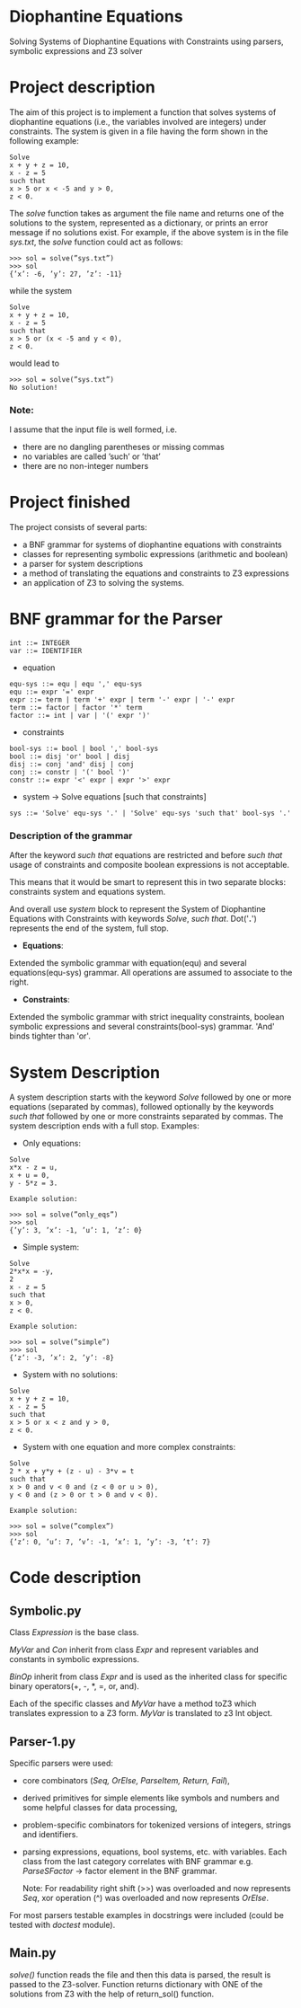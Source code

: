 # Diophantine Equations

Solving Systems of Diophantine Equations with Constraints using parsers, symbolic expressions and Z3 solver

# Project description

The aim of this project is to implement a function that solves systems of diophantine equations (i.e., the variables involved are integers) under constraints. The system is given in a file having the form shown in the following example:
```
Solve
x + y + z = 10,
x - z = 5
such that
x > 5 or x < -5 and y > 0,
z < 0.
```

The _solve_ function takes as argument the file name and returns one of the solutions to the system, represented as a dictionary, or prints an error message if no solutions exist. For example, if the above system is in the file _sys.txt_, the _solve_ function could act as follows:
```
>>> sol = solve(”sys.txt”)
>>> sol
{’x’: -6, ’y’: 27, ’z’: -11}
```
while the system
```
Solve
x + y + z = 10,
x - z = 5
such that
x > 5 or (x < -5 and y < 0),
z < 0.
```
would lead to
```
>>> sol = solve(”sys.txt”)
No solution!
```

### Note:

I assume that the input file is well formed, i.e.
+ there are no dangling parentheses or missing commas
+ no variables are called ’such’ or ’that’
+ there are no non-integer numbers

# Project finished

The project consists of several parts:
+ a BNF grammar for systems of diophantine equations with constraints
+ classes for representing symbolic expressions (arithmetic and boolean)
+ a parser for system descriptions
+ a method of translating the equations and constraints to Z3 expressions
+ an application of Z3 to solving the systems.

# BNF grammar for the Parser

```
int ::= INTEGER
var ::= IDENTIFIER
```
+ equation
```
equ-sys ::= equ | equ ',' equ-sys
equ ::= expr '=' expr
expr ::= term | term '+' expr | term '-' expr | '-' expr
term ::= factor | factor '*' term
factor ::= int | var | '(' expr ')'
```
+ constraints
```
bool-sys ::= bool | bool ',' bool-sys
bool ::= disj 'or' bool | disj
disj ::= conj 'and' disj | conj
conj ::= constr | '(' bool ')'
constr ::= expr '<' expr | expr '>' expr
```
+ system  -> Solve equations [such that constraints]
```
sys ::= 'Solve' equ-sys '.' | 'Solve' equ-sys 'such that' bool-sys '.'
```

### Description of the grammar

After the keyword _such that_ equations are restricted and before _such that_ usage of constraints and composite boolean expressions is not acceptable.
 
This means that it would be smart to represent this in two separate blocks: constraints system and equations system.

And overall use _system_ block to represent the System of Diophantine Equations with Constraints with keywords _Solve_, _such that_.
Dot('__.__') represents the end of the system, full stop.

+ __Equations__:

Extended the symbolic grammar with equation(equ) and several equations(equ-sys) grammar.
All operations are assumed to associate to the right.

+ __Constraints__:

Extended the symbolic grammar with strict inequality constraints, boolean 
symbolic expressions and several constraints(bool-sys) grammar.
'And' binds tighter than 'or'.

# System Description

A system description starts with the keyword _Solve_ followed by one or more equations (separated by commas), followed optionally by the keywords _such that_ followed by one or more constraints separated by commas. The
system description ends with a full stop.
Examples:
+ Only equations:
```
Solve
x*x - z = u,
x + u = 0,
y - 5*z = 3.
```
    Example solution:
```
>>> sol = solve(”only_eqs”)
>>> sol
{’y’: 3, ’x’: -1, ’u’: 1, ’z’: 0}
```
+ Simple system:
```
Solve
2*x*x = -y,
2
x - z = 5
such that
x > 0,
z < 0.
```
    Example solution:
```
>>> sol = solve(”simple”)
>>> sol
{’z’: -3, ’x’: 2, ’y’: -8}
```
+ System with no solutions:
```
Solve
x + y + z = 10,
x - z = 5
such that
x > 5 or x < z and y > 0,
z < 0.
```
+ System with one equation and more complex constraints:
```
Solve
2 * x + y*y + (z - u) - 3*v = t
such that
x > 0 and v < 0 and (z < 0 or u > 0),
y < 0 and (z > 0 or t > 0 and v < 0).
```
    Example solution:
```
>>> sol = solve(”complex”)
>>> sol
{’z’: 0, ’u’: 7, ’v’: -1, ’x’: 1, ’y’: -3, ’t’: 7}
```

# Code description

## Symbolic.py 

Class _Expression_ is the base class. 

_MyVar_ and _Con_ inherit from class _Expr_ and represent variables and constants in symbolic expressions.

_BinOp_ inherit from class _Expr_ and is used as the inherited class for specific binary operators(+, -, *, =, or, and).

Each of the specific classes and _MyVar_ have a method toZ3 which translates expression to a Z3 form.
_MyVar_ is translated to z3 Int object.

## Parser-1.py

Specific parsers were used: 
- core combinators (_Seq, OrElse, ParseItem, Return, Fail_),
- derived primitives for simple elements like symbols and numbers and some helpful classes for data processing,
- problem-specific combinators for tokenized versions of integers, strings and
	identifiers.
- parsing expressions, equations, bool systems, etc. with variables. 
Each class from the last category correlates with BNF grammar e.g.
_ParseSFactor_ -> factor element in the BNF grammar.

    Note:
    For readability right shift (>>) was overloaded and now represents _Seq_, xor operation (^) was overloaded and now represents _OrElse_.

For most parsers testable examples in docstrings were included (could be tested with _doctest_ module).

## Main.py

_solve()_ function reads the file and then this data is parsed,
the result is passed to the Z3-solver. Function returns dictionary with ONE of the solutions from Z3 with the help of return_sol() function. 